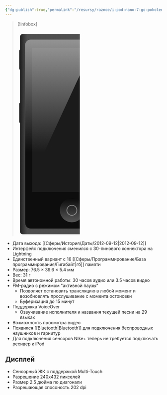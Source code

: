 ```yaml
---
{"dg-publish":true,"permalink":"/resursy/raznoe/i-pod-nano-7-go-pokoleniya/"}
---
```


> [!infobox]
> <?xml version="1.0" encoding="UTF-8" standalone="no"?><!-- Created with Inkscape (http://www.inkscape.org/) --><svg xmlns:dc="http://purl.org/dc/elements/1.1/" xmlns:cc="http://creativecommons.org/ns#" xmlns:rdf="http://www.w3.org/1999/02/22-rdf-syntax-ns#" xmlns:svg="http://www.w3.org/2000/svg" xmlns="http://www.w3.org/2000/svg" xmlns:xlink="http://www.w3.org/1999/xlink" version="1.1" width="200" height="659.10822" id="svg2">  <defs id="defs4">    <linearGradient id="linearGradient4767">      <stop id="stop4769" style="stop-color:#000000;stop-opacity:1" offset="0"/>      <stop id="stop4771" style="stop-color:#ffffff;stop-opacity:0.74901962" offset="0.07"/>      <stop id="stop4773" style="stop-color:#ffffff;stop-opacity:0.74901962" offset="0.93000001"/>      <stop id="stop4775" style="stop-color:#000000;stop-opacity:1" offset="1"/>    </linearGradient>    <linearGradient id="linearGradient4569">      <stop id="stop4571" style="stop-color:#ffffff;stop-opacity:1" offset="0"/>      <stop id="stop4573" style="stop-color:#ad0c04;stop-opacity:1" offset="1"/>    </linearGradient>    <linearGradient id="linearGradient5572">      <stop id="stop5574" style="stop-color:#989898;stop-opacity:1" offset="0"/>      <stop id="stop5576" style="stop-color:#5c5c5c;stop-opacity:1" offset="0.21826169"/>      <stop id="stop5578" style="stop-color:#c2c2c2;stop-opacity:1" offset="0.36570337"/>      <stop id="stop5580" style="stop-color:#b9b9b9;stop-opacity:1" offset="0.63847834"/>      <stop id="stop5582" style="stop-color:#535353;stop-opacity:1" offset="0.81061006"/>      <stop id="stop5584" style="stop-color:#9a9a9a;stop-opacity:1" offset="1"/>    </linearGradient>    <linearGradient id="linearGradient5480">      <stop id="stop5482" style="stop-color:#ffffff;stop-opacity:1" offset="0"/>      <stop id="stop5502" style="stop-color:#9d9d9d;stop-opacity:1" offset="0.1"/>      <stop id="stop5500" style="stop-color:#ffffff;stop-opacity:1" offset="0.2"/>      <stop id="stop5498" style="stop-color:#909090;stop-opacity:1" offset="0.30000001"/>      <stop id="stop5496" style="stop-color:#ffffff;stop-opacity:1" offset="0.40000001"/>      <stop id="stop5494" style="stop-color:#909090;stop-opacity:1" offset="0.5"/>      <stop id="stop5492" style="stop-color:#ffffff;stop-opacity:1" offset="0.60000002"/>      <stop id="stop5490" style="stop-color:#909090;stop-opacity:1" offset="0.69999999"/>      <stop id="stop5488" style="stop-color:#ffffff;stop-opacity:1" offset="0.80000001"/>      <stop id="stop5486" style="stop-color:#909090;stop-opacity:1" offset="0.89999998"/>      <stop id="stop5484" style="stop-color:#ffffff;stop-opacity:1" offset="1"/>    </linearGradient>    <linearGradient id="linearGradient4880">      <stop id="stop4882" style="stop-color:#0f0f00;stop-opacity:1" offset="0"/>      <stop id="stop4884" style="stop-color:#ffffff;stop-opacity:0" offset="0.07"/>      <stop id="stop4886" style="stop-color:#ffffff;stop-opacity:0" offset="0.93000001"/>      <stop id="stop4888" style="stop-color:#000000;stop-opacity:1" offset="1"/>    </linearGradient>    <linearGradient id="linearGradient4860">      <stop id="stop4862" style="stop-color:#000000;stop-opacity:1" offset="0"/>      <stop id="stop4868" style="stop-color:#ffffff;stop-opacity:0.74901962" offset="0.07"/>      <stop id="stop4866" style="stop-color:#ffffff;stop-opacity:0.74901962" offset="0.93000001"/>      <stop id="stop4864" style="stop-color:#000000;stop-opacity:1" offset="1"/>    </linearGradient>    <linearGradient id="linearGradient4662-1-2">      <stop id="stop4664-1-4" style="stop-color:#333333;stop-opacity:1" offset="0"/>      <stop id="stop4666-5-5" style="stop-color:#000000;stop-opacity:1" offset="1"/>    </linearGradient>    <linearGradient id="linearGradient4662-1-9-5">      <stop id="stop4664-1-8-2" style="stop-color:#202020;stop-opacity:1" offset="0"/>      <stop id="stop4666-5-2-9" style="stop-color:#000000;stop-opacity:1" offset="1"/>    </linearGradient>    <linearGradient id="linearGradient4662-1-2-3">      <stop id="stop4664-1-4-8" style="stop-color:#747474;stop-opacity:1" offset="0"/>      <stop id="stop4666-5-5-6" style="stop-color:#131313;stop-opacity:1" offset="1"/>    </linearGradient>    <linearGradient x1="-240.02597" y1="-24.134949" x2="87.612091" y2="-24.134949" id="linearGradient5691" xlink:href="#linearGradient4860" gradientUnits="userSpaceOnUse"/>    <linearGradient id="linearGradient3785-1">      <stop id="stop3787-3" style="stop-color:#090909;stop-opacity:1" offset="0"/>      <stop id="stop3789-8" style="stop-color:#737373;stop-opacity:1" offset="1"/>    </linearGradient>    <linearGradient id="linearGradient4559-5-4">      <stop id="stop4561-5-2" style="stop-color:#ffffff;stop-opacity:1" offset="0"/>      <stop id="stop4563-1-7" style="stop-color:#f6f6f6;stop-opacity:0" offset="1"/>    </linearGradient>    <linearGradient id="linearGradient4945-7-9">      <stop id="stop4947-6-3" style="stop-color:#989898;stop-opacity:1" offset="0"/>      <stop id="stop4959-7-1" style="stop-color:#5c5c5c;stop-opacity:1" offset="0.07637901"/>      <stop id="stop4957-87-9" style="stop-color:#c2c2c2;stop-opacity:1" offset="0.10649466"/>      <stop id="stop4955-8-8" style="stop-color:#b9b9b9;stop-opacity:1" offset="0.89768708"/>      <stop id="stop4953-1-6" style="stop-color:#535353;stop-opacity:1" offset="0.92793614"/>      <stop id="stop4949-6-5" style="stop-color:#9a9a9a;stop-opacity:1" offset="1"/>    </linearGradient>    <linearGradient id="linearGradient4662-1-0-2">      <stop id="stop4664-1-7-8" style="stop-color:#333333;stop-opacity:1" offset="0"/>      <stop id="stop4666-5-25-6" style="stop-color:#000000;stop-opacity:1" offset="1"/>    </linearGradient>    <linearGradient id="linearGradient4662-1-95-2-2">      <stop id="stop4664-1-89-1-4" style="stop-color:#333333;stop-opacity:1" offset="0"/>      <stop id="stop4666-5-0-4-8" style="stop-color:#000000;stop-opacity:1" offset="1"/>    </linearGradient>    <linearGradient id="linearGradient4559-5-4-0">      <stop id="stop4561-5-2-9" style="stop-color:#ffffff;stop-opacity:1" offset="0"/>      <stop id="stop4563-1-7-5" style="stop-color:#f6f6f6;stop-opacity:0" offset="1"/>    </linearGradient>    <linearGradient id="linearGradient3785-1-8">      <stop id="stop3787-3-9" style="stop-color:#090909;stop-opacity:1" offset="0"/>      <stop id="stop3789-8-0" style="stop-color:#737373;stop-opacity:1" offset="1"/>    </linearGradient>    <linearGradient x1="-240.02597" y1="-24.134949" x2="87.612091" y2="-24.134949" id="linearGradient4381" xlink:href="#linearGradient4860" gradientUnits="userSpaceOnUse"/>    <linearGradient x1="-240.02597" y1="-24.134949" x2="87.612091" y2="-24.134949" id="linearGradient4429" xlink:href="#linearGradient4860" gradientUnits="userSpaceOnUse"/>    <linearGradient x1="-368.46875" y1="-865.0625" x2="-322.65625" y2="-865.0625" id="linearGradient4438" xlink:href="#linearGradient5572" gradientUnits="userSpaceOnUse" gradientTransform="matrix(1.2593223,0,0,1.2593223,1017.404,1156.1086)"/>    <radialGradient cx="405.56216" cy="113.96258" r="3.6832082" fx="405.56216" fy="113.96258" id="radialGradient4448" xlink:href="#linearGradient4662-1-2-3" gradientUnits="userSpaceOnUse" gradientTransform="matrix(2.9277205,0,0,2.9280853,-528.03606,-266.97473)"/>    <radialGradient cx="-154.55434" cy="450.23172" r="9.8281069" fx="-154.55434" fy="450.23172" id="radialGradient4451" xlink:href="#linearGradient4662-1-9-5" gradientUnits="userSpaceOnUse" gradientTransform="matrix(0.39286855,0,0,0.19643428,690.34909,-22.202534)"/>    <linearGradient x1="6.1749816" y1="430.18195" x2="6.1749816" y2="472.8526" id="linearGradient4458" xlink:href="#linearGradient4880" gradientUnits="userSpaceOnUse" gradientTransform="matrix(1.3543791,0,0,1.3543791,850.81274,-544.25067)"/>    <radialGradient cx="405.56216" cy="113.96258" r="3.6832082" fx="405.56216" fy="113.96258" id="radialGradient4473" xlink:href="#linearGradient4662-1-95-2-2" gradientUnits="userSpaceOnUse" gradientTransform="matrix(0.85933426,0,0,0.8594413,-113.82302,-27.916261)"/>    <radialGradient cx="405.56216" cy="113.96258" r="3.6832082" fx="405.56216" fy="113.96258" id="radialGradient4476" xlink:href="#linearGradient4662-1-0-2" gradientUnits="userSpaceOnUse" gradientTransform="matrix(2.0352078,0,0,2.0354613,-590.71284,-161.93855)"/>    <linearGradient x1="548.63782" y1="162.07812" x2="776.61218" y2="162.07812" id="linearGradient4479" xlink:href="#linearGradient4945-7-9" gradientUnits="userSpaceOnUse" gradientTransform="matrix(1.9667514,0,0,1.9669963,-1071.394,97.703947)"/>    <linearGradient x1="378.88425" y1="87.051186" x2="378.88425" y2="404.05157" id="linearGradient4482" xlink:href="#linearGradient4559-5-4" gradientUnits="userSpaceOnUse" gradientTransform="matrix(1.9667513,0,0,1.9669962,-562.0044,-164.73932)"/>    <linearGradient x1="1042.9469" y1="974.30164" x2="1042.9469" y2="1000.1396" id="linearGradient4488" xlink:href="#linearGradient3785-1" gradientUnits="userSpaceOnUse" gradientTransform="matrix(2.8560912,0,0,2.856447,-2747.0591,-1934.9759)"/>    <linearGradient x1="401.87897" y1="113.96258" x2="409.24536" y2="113.96258" id="linearGradient4500" xlink:href="#linearGradient5480" gradientUnits="userSpaceOnUse" gradientTransform="matrix(-5.1153693,5.1153693,-5.1160064,-5.1160064,3239.863,-598.59305)"/>    <linearGradient x1="401.87897" y1="113.96258" x2="409.24536" y2="113.96258" id="linearGradient4503" xlink:href="#linearGradient5480" gradientUnits="userSpaceOnUse" gradientTransform="matrix(7.2342246,0,0,7.2351257,-2351.6983,68.440349)"/>    <linearGradient x1="-240.02597" y1="-24.134949" x2="87.612091" y2="-24.134949" id="linearGradient4509" xlink:href="#linearGradient4860" gradientUnits="userSpaceOnUse"/>    <radialGradient cx="405.56216" cy="113.96258" r="3.6832082" fx="405.56216" fy="113.96258" id="radialGradient4522" xlink:href="#linearGradient4662-1-2" gradientUnits="userSpaceOnUse" gradientTransform="matrix(1.8240103,0,0,1.8242375,-157.50706,-141.17733)"/>    <radialGradient cx="405.56216" cy="113.96258" r="3.6832082" fx="405.56216" fy="113.96258" id="radialGradient4525" xlink:href="#linearGradient4662-1-2" gradientUnits="userSpaceOnUse" gradientTransform="matrix(7.2342246,0,0,7.2351257,-2351.6852,-757.8161)"/>    <radialGradient cx="-778.14069" cy="405.94751" r="49.734375" fx="-778.14069" fy="405.94751" id="radialGradient4579" xlink:href="#linearGradient4569" gradientUnits="userSpaceOnUse" gradientTransform="matrix(-1.5571064,-1.0202581e-7,6.4664252e-8,-0.98689852,-1989.7885,821.7335)"/>    <radialGradient cx="-778.14069" cy="405.94751" r="49.734375" fx="-778.14069" fy="405.94751" id="radialGradient4591" xlink:href="#linearGradient4569" gradientUnits="userSpaceOnUse" gradientTransform="matrix(1.5571064,1.0202581e-7,-6.4664252e-8,0.98689852,433.50725,126.42275)"/>    <linearGradient x1="-312.85672" y1="1205.8231" x2="-122.87025" y2="1205.8231" id="linearGradient4790" xlink:href="#linearGradient4767" gradientUnits="userSpaceOnUse" gradientTransform="translate(0,-1.4457031e-5)"/>    <linearGradient id="linearGradient4860-8-5">      <stop id="stop4862-3-8" style="stop-color:#000000;stop-opacity:1" offset="0"/>      <stop id="stop4868-5-4" style="stop-color:#ffffff;stop-opacity:0.74901962" offset="0.07"/>      <stop id="stop4866-5-0" style="stop-color:#ffffff;stop-opacity:0.74901962" offset="0.93000001"/>      <stop id="stop4864-1-5" style="stop-color:#000000;stop-opacity:1" offset="1"/>    </linearGradient>    <linearGradient x1="-240.02597" y1="-24.134949" x2="87.612091" y2="-24.134949" id="linearGradient4809" xlink:href="#linearGradient4860-8-5" gradientUnits="userSpaceOnUse" gradientTransform="matrix(1.3543791,0,0,1.3543791,850.81274,512.16503)"/>    <linearGradient x1="-560.01556" y1="-334.56247" x2="-560.01556" y2="-125.71734" id="linearGradient4890" xlink:href="#linearGradient4559-5-4-0" gradientUnits="userSpaceOnUse" gradientTransform="matrix(1.75439,0,0,1.75439,304.35906,1498.4966)"/>    <linearGradient x1="1042.9469" y1="974.30164" x2="1042.9469" y2="1000.1396" id="linearGradient4895" xlink:href="#linearGradient3785-1-8" gradientUnits="userSpaceOnUse" gradientTransform="matrix(3.0135492,0,0,3.0139247,-3785.1414,-1513.0662)"/>    <linearGradient x1="-634.51343" y1="-159.7361" x2="-444.52695" y2="-159.7361" id="linearGradient4899" xlink:href="#linearGradient4767" gradientUnits="userSpaceOnUse" gradientTransform="matrix(1.75439,0,0,1.75439,304.35906,1498.4967)"/>    <linearGradient x1="-312.85672" y1="1205.8231" x2="-122.87025" y2="1205.8231" id="linearGradient4931" xlink:href="#linearGradient4767" gradientUnits="userSpaceOnUse" gradientTransform="matrix(1.75439,0,0,1.75439,164.35404,-897.24921)"/>    <linearGradient x1="-312.85672" y1="1205.8231" x2="-122.87025" y2="1205.8231" id="linearGradient4956" xlink:href="#linearGradient4767" gradientUnits="userSpaceOnUse" gradientTransform="matrix(1.75439,0,0,1.75439,164.35404,-897.24921)"/>    <linearGradient x1="-634.51343" y1="-159.7361" x2="-444.52695" y2="-159.7361" id="linearGradient4971" xlink:href="#linearGradient4767" gradientUnits="userSpaceOnUse" gradientTransform="matrix(1.75439,0,0,1.75439,304.35906,1498.4967)"/>    <linearGradient x1="1042.9469" y1="974.30164" x2="1042.9469" y2="1000.1396" id="linearGradient4973" xlink:href="#linearGradient3785-1-8" gradientUnits="userSpaceOnUse" gradientTransform="matrix(3.0135492,0,0,3.0139247,-3785.1414,-1513.0662)"/>    <linearGradient x1="-560.01556" y1="-334.56247" x2="-560.01556" y2="-125.71734" id="linearGradient4975" xlink:href="#linearGradient4559-5-4-0" gradientUnits="userSpaceOnUse" gradientTransform="matrix(1.75439,0,0,1.75439,304.35906,1498.4966)"/>  </defs>  <metadata id="metadata7">    <rdf:RDF>      <cc:Work rdf:about="">        <dc:format>image/svg+xml</dc:format>        <dc:type rdf:resource="http://purl.org/dc/dcmitype/StillImage"/>        <dc:title/>      </cc:Work>    </rdf:RDF>  </metadata>  <text x="-1122.7174" y="292.6691" transform="scale(0.99993771,1.0000623)" id="text3933" xml:space="preserve" style="font-size:31.57916832px;font-style:normal;font-weight:normal;fill:#000000;fill-opacity:1;stroke:none;font-family:Bitstream Vera Sans"><tspan x="-1122.7174" y="292.6691" id="tspan3935"/></text>  <text x="-48.036633" y="-361.7446" transform="scale(0.99993771,1.0000623)" id="text3937" xml:space="preserve" style="font-size:13.58100986px;font-style:normal;font-weight:normal;fill:#000000;fill-opacity:1;stroke:none;font-family:Bitstream Vera Sans"><tspan x="-48.036633" y="-361.7446" id="tspan3939"/></text>  <text x="-1149.2405" y="-57.622711" transform="scale(0.99993771,1.0000623)" id="text3951" xml:space="preserve" style="font-size:31.57916832px;font-style:normal;font-weight:normal;fill:#000000;fill-opacity:1;stroke:none;font-family:Bitstream Vera Sans"><tspan x="-1149.2405" y="-57.622711" id="tspan3953"/></text>  <text x="-1122.7174" y="292.6691" transform="scale(0.99993771,1.0000623)" id="text3933-5" xml:space="preserve" style="font-size:31.57916832px;font-style:normal;font-weight:normal;fill:#000000;fill-opacity:1;stroke:none;font-family:Bitstream Vera Sans"><tspan x="-1122.7174" y="292.6691" id="tspan3935-0"/></text>  <text x="-48.036633" y="-361.7446" transform="scale(0.99993771,1.0000623)" id="text3937-9" xml:space="preserve" style="font-size:13.58100986px;font-style:normal;font-weight:normal;fill:#000000;fill-opacity:1;stroke:none;font-family:Bitstream Vera Sans"><tspan x="-48.036633" y="-361.7446" id="tspan3939-0"/></text>  <text x="-1149.2405" y="-57.622711" transform="scale(0.99993771,1.0000623)" id="text3951-0" xml:space="preserve" style="font-size:31.57916832px;font-style:normal;font-weight:normal;fill:#000000;fill-opacity:1;stroke:none;font-family:Bitstream Vera Sans"><tspan x="-1149.2405" y="-57.622711" id="tspan3953-6"/></text>  <g transform="translate(816.73108,-886.87415)" id="g4944">    <rect width="13.2836" height="69.900696" rx="2.762114" ry="2.762114" x="891.87415" y="486.71295" transform="matrix(0,1,-1,0,0,0)" id="rect4527-8" style="color:#000000;fill:#000000;fill-opacity:0.8;fill-rule:nonzero;stroke:none;stroke-width:1.5;marker:none;visibility:visible;display:inline;overflow:visible;enable-background:accumulate"/>    <rect width="13.2836" height="64.474579" rx="2.762114" ry="4.468822" x="-811.73108" y="1117.601" id="rect4527" style="color:#000000;fill:#000000;fill-opacity:0.8;fill-rule:nonzero;stroke:none;stroke-width:1.5;marker:none;visibility:visible;display:inline;overflow:visible;enable-background:accumulate"/>    <rect width="13.2836" height="64.474579" rx="2.762114" ry="4.468822" x="-811.73108" y="946.56183" id="rect4060-5" style="color:#000000;fill:#000000;fill-opacity:0.8;fill-rule:nonzero;stroke:none;stroke-width:1.5;marker:none;visibility:visible;display:inline;overflow:visible;enable-background:accumulate"/>    <rect width="333.31036" height="643.4502" rx="8.4936266" ry="8.4936266" x="-808.82495" y="896.53217" id="rect4216" style="color:#000000;fill:#262626;fill-opacity:1;fill-rule:nonzero;stroke:none;stroke-width:1.5;marker:none;visibility:visible;display:inline;overflow:visible;enable-background:accumulate"/>    <rect width="333.31036" height="643.4502" rx="8.4936266" ry="8.4936266" x="-808.82495" y="896.53217" id="rect4593" style="opacity:0.25;color:#000000;fill:url(#linearGradient4971);fill-opacity:1;fill-rule:nonzero;stroke:none;stroke-width:1.5;marker:none;visibility:visible;display:inline;overflow:visible;enable-background:accumulate"/>    <rect width="300.28006" height="606.47986" rx="17.641617" ry="17.641617" x="-792.30975" y="915.01733" id="rect4105-0" style="color:#000000;fill:#0d0d0d;fill-opacity:1;fill-rule:nonzero;stroke:none;stroke-width:1.5;marker:none;visibility:visible;display:inline;overflow:visible;enable-background:accumulate"/>    <path d="m -603.23768,1462.3424 a 38.932055,38.936905 0 0 1 -77.86411,0 38.932055,38.936905 0 1 1 77.86411,0 z" id="path3943-0" style="opacity:0.72796936;fill:url(#linearGradient4973);fill-opacity:1;fill-rule:nonzero;stroke:none"/>    <rect width="32.262718" height="32.266739" rx="16.131359" ry="16.131359" x="-658.30109" y="1446.6267" id="rect3945-7" style="opacity:0.40740739;fill:none;stroke:#ffffff;stroke-width:2.56288671;stroke-linecap:round;stroke-linejoin:miter;stroke-miterlimit:4;stroke-opacity:1;stroke-dasharray:none"/>    <rect width="255.78464" height="462.98523" rx="0" ry="0" x="-770.06207" y="941.12604" id="rect3909-2" style="opacity:0.4;color:#000000;fill:#313131;fill-opacity:1;fill-rule:nonzero;stroke:none;stroke-width:1.5;marker:none;visibility:visible;display:inline;overflow:visible;enable-background:accumulate"/>    <path d="m -774.91974,914.66852 c -9.77346,0 -17.65355,7.88008 -17.65355,17.65354 l 0,571.16364 c 0,9.7734 7.88009,17.6535 17.65355,17.6535 l 43.78309,0 0,-244.9815 167.45643,-361.48918 z" id="rect4146" style="opacity:0.56000001;color:#000000;fill:url(#linearGradient4975);fill-opacity:1;fill-rule:nonzero;stroke:none;stroke-width:1.5;marker:none;visibility:visible;display:inline;overflow:visible;enable-background:accumulate"/>  </g>  <g transform="matrix(1.75439,0,0,1.75439,125.53214,1160.1749)" id="g4862"/></svg>
- Дата выхода: [[Сферы/История/Даты/2012-09-12\|2012-09-12]]
- Интерфейс подключения сменился с 30-пинового коннектора на Lightning
- Единственный вариант с 16 [[Сферы/Программирование/База программирования/Гигабайт\|гб]] памяти
- Размер: 76.5 × 39.6 × 5.4 мм
- Вес: 31 г 
- Время автономной работы: 30 часов аудио или 3.5 часов видео 
- FM-радио с режимом "активной паузы"
	- Позволяет остановить трансляцию в любой момент и возобновлять прослушивание с момента остоновки
	- Буферизация до 15 минут 
- Поддержка VoiceOver
	- Озвучивание исполнителя и названия текущей песни на 29 языках
- Возможность просмотра видео 
- Появился [[Bluetooth\|Bluetooth]] для подключения беспроводных наушников и гарнитур 
- Для подключения сенсоров NIke+ теперь не требуется подключать ресивер к iPod 
## Дисплей 
- Сенсорный ЖК с поддержкой Multi-Touch 
- Разрешение 240x432 пикселей 
- Размер 2.5 дюйма по диагонали 
- Разрешающая спосоность 202 dpi